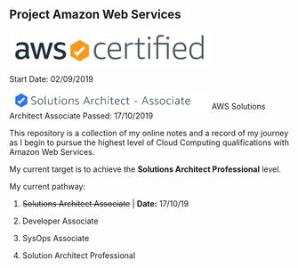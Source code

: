 ## Project Amazon Web Services

![aws certified](assets/aws-certified-logo_color-horz_360x60.png)

Start Date: 02/09/2019

![aws saa-certified](assets/solutions-architect-associate-tag_360x32.png) AWS Solutions Architect Associate Passed: 17/10/2019

This repository is a collection of my online notes and a record of my journey as I begin to pursue the highest level of Cloud Computing qualifications with Amazon Web Services.

My current target is to achieve the <b>Solutions Architect Professional</b> level.

My current pathway:

1) ~~Solutions Architect Associate~~  | <b>Date:</b> 17/10/19

2) Developer Associate

3) SysOps Associate

4) Solution Architect Professional


